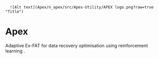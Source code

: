 
        
      ![Alt text](Apex/n_apex/src/Apex-Utility/APEX logo.png?raw=true "Title")
# Apex
Adaptive Ex-FAT for data recovery optimisation using reinforcement learning .
